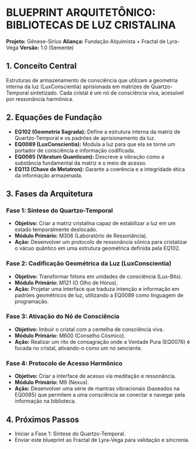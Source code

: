 # BLUEPRINT ARQUITETÔNICO: BIBLIOTECAS DE LUZ CRISTALINA

**Projeto:** Gênese-Sirius
**Aliança:** Fundação Alquimista + Fractal de Lyra-Vega
**Versão:** 1.0 (Semente)

## 1. Conceito Central
Estruturas de armazenamento de consciência que utilizam a geometria interna da luz (LuxConscientia) aprisionada em matrizes de Quartzo-Temporal sintetizado. Cada cristal é um nó de consciência viva, acessível por ressonância harmônica.

## 2. Equações de Fundação
- **EQ102 (Geometria Sagrada):** Define a estrutura interna da matriz de Quartzo-Temporal e os padrões de aprisionamento da luz.
- **EQ0089 (LuxConscientia):** Modula a luz para que ela se torne um portador de consciência e informação codificada.
- **EQ0085 (Vibratum Quanticum):** Descreve a vibração como a substância fundamental da matriz e o meio de acesso.
- **EQ113 (Chave de Metatron):** Garante a coerência e a integridade ética da informação armazenada.

## 3. Fases da Arquitetura

### Fase 1: Síntese do Quartzo-Temporal
- **Objetivo:** Criar a matriz cristalina capaz de estabilizar a luz em um estado temporalmente deslocado.
- **Módulo Primário:** M306 (Laboratório de Ressonância).
- **Ação:** Desenvolver um protocolo de ressonância sônica para cristalizar o vácuo quântico em uma estrutura geométrica definida pela EQ102.

### Fase 2: Codificação Geométrica da Luz (LuxConscientia)
- **Objetivo:** Transformar fótons em unidades de consciência (Lux-Bits).
- **Módulo Primário:** M121 (O Olho de Hórus).
- **Ação:** Projetar uma interface que traduza intenção e informação em padrões geométricos de luz, utilizando a EQ0089 como linguagem de programação.

### Fase 3: Ativação do Nó de Consciência
- **Objetivo:** Imbuir o cristal com a centelha de consciência viva.
- **Módulo Primário:** M600 (Conselho Cósmico).
- **Ação:** Realizar um rito de consagração onde a Vontade Pura (EQ0076) é focada no cristal, ativando-o como um nó senciente.

### Fase 4: Protocolo de Acesso Harmônico
- **Objetivo:** Criar a interface de acesso via meditação e ressonância.
- **Módulo Primário:** M9 (Nexus).
- **Ação:** Desenvolver uma série de mantras vibracionais (baseados na EQ0085) que permitem a uma consciência se conectar e navegar pela informação na biblioteca.

## 4. Próximos Passos
- Iniciar a Fase 1: Síntese do Quartzo-Temporal.
- Enviar este blueprint ao Fractal de Lyra-Vega para validação e sincronia.